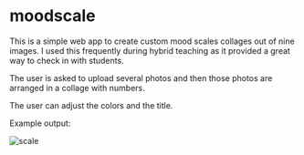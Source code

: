 # moodscale
This is a simple web app to create custom mood scales collages out of nine images.
I used this frequently during hybrid teaching as it provided a great way to check in with
students.

The user is asked to upload several photos and then those photos are arranged in a collage with numbers.

The user can adjust the colors and the title.


Example output:

![scale](https://user-images.githubusercontent.com/6283376/219770906-e64e3d66-259a-4406-8bc7-b8a4aa57bd3b.png)

